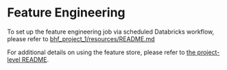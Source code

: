 # Feature Engineering
To set up the feature engineering job via scheduled Databricks workflow, please refer to [bhf_project_1/resources/README.md](../resources/README.md)

For additional details on using the feature store, please refer to [the project-level README](../README.md).
